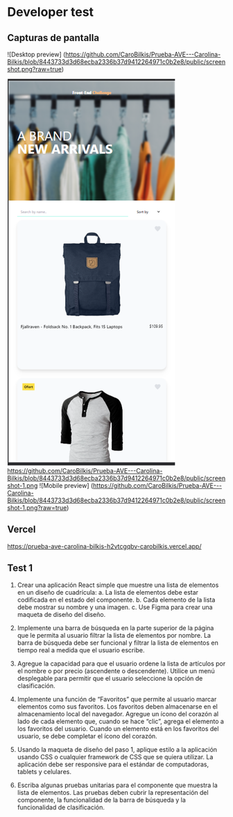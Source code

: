 # Developer test


## Capturas de pantalla
![Desktop preview] (https://github.com/CaroBilkis/Prueba-AVE---Carolina-Bilkis/blob/8443733d3d68ecba2336b37d9412264971c0b2e8/public/screenshot.png?raw=true)

<img src="
https://github.com/CaroBilkis/Prueba-AVE---Carolina-Bilkis/blob/main/public/screenshot-1.png?raw=true" alt="Alt text" title="Optional title">
https://github.com/CaroBilkis/Prueba-AVE---Carolina-Bilkis/blob/8443733d3d68ecba2336b37d9412264971c0b2e8/public/screenshot-1.png
![Mobile preview] (https://github.com/CaroBilkis/Prueba-AVE---Carolina-Bilkis/blob/8443733d3d68ecba2336b37d9412264971c0b2e8/public/screenshot-1.png?raw=true)

## Vercel
https://prueba-ave-carolina-bilkis-h2vtcgqbv-carobilkis.vercel.app/

## Test 1


1. Crear una aplicación React simple que muestre una lista de elementos en un diseño
de cuadrícula:
    a. La lista de elementos debe estar codificada en el estado del componente.
    b. Cada elemento de la lista debe mostrar su nombre y una imagen.
    c. Use Figma para crear una maqueta de diseño del diseño.

2. Implemente una barra de búsqueda en la parte superior de la página que le permita
al usuario filtrar la lista de elementos por nombre. La barra de búsqueda debe ser
funcional y filtrar la lista de elementos en tiempo real a medida que el usuario
escribe.

3. Agregue la capacidad para que el usuario ordene la lista de artículos por el nombre o
por precio (ascendente o descendente). Utilice un menú desplegable para permitir
que el usuario seleccione la opción de clasificación.

4. Implemente una función de “Favoritos” que permite al usuario marcar elementos
como sus favoritos. Los favoritos deben almacenarse en el almacenamiento local del
navegador. Agregue un ícono del corazón al lado de cada elemento que, cuando se
hace “clic”, agrega el elemento a los favoritos del usuario. Cuando un elemento está
en los favoritos del usuario, se debe completar el ícono del corazón.

5. Usando la maqueta de diseño del paso 1, aplique estilo a la aplicación usando CSS
o cualquier framework de CSS que se quiera utilizar. La aplicación debe ser
responsive para el estándar de computadoras, tablets y celulares.

6. Escriba algunas pruebas unitarias para el componente que muestra la lista de
elementos. Las pruebas deben cubrir la representación del componente, la
funcionalidad de la barra de búsqueda y la funcionalidad de clasificación.

